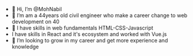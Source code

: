 - 👋 Hi, I’m @MohNabil
- 👀 I’m am a 44years old civil engineer who make a career change to web development on 40
- 🌱 I have skills in web fundamentals HTML-CSS-Javascript
- I have skills in React and it's ecosystem and worked with Vue.js
- 💞️ I’m looking to grow in my career and get more experience and knowledge 

<!---
MohNabil/MohNabil is a ✨ special ✨ repository because its `README.md` (this file) appears on your GitHub profile.
You can click the Preview link to take a look at your changes.
--->
